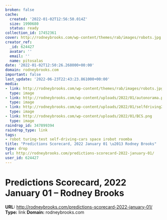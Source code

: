 ```yaml
---
broken: false
cache:
  created: '2022-01-02T12:56:50.014Z'
  size: 1990680
  status: ready
collection_id: 17452361
cover: http://rodneybrooks.com/wp-content/themes/rab/images/robots.jpg
creator_ref:
  _id: 624427
  avatar: ''
  email: ''
  name: pitosalas
date: '2022-01-02T12:50:26.268000+00:00'
domain: rodneybrooks.com
important: false
last_update: '2022-06-23T22:43:23.861000+00:00'
media:
- link: http://rodneybrooks.com/wp-content/themes/rab/images/robots.jpg
  type: image
- link: http://rodneybrooks.com/wp-content/uploads/2022/01/autonorama.png
  type: image
- link: http://rodneybrooks.com/wp-content/uploads/2022/01/selfdriving20220101.png
  type: image
- link: http://rodneybrooks.com/wp-content/uploads/2022/01/BCS.png
  type: image
raindrop_id: 347899394
raindrop_type: link
tags:
- robot turing-test self-driving-cars space irobot roomba
title: "Predictions Scorecard, 2022 January 01 \u2013 Rodney Brooks"
type: drop
url: http://rodneybrooks.com/predictions-scorecard-2022-january-01/
user_id: 624427
---
```


# Predictions Scorecard, 2022 January 01 – Rodney Brooks

**URL:** http://rodneybrooks.com/predictions-scorecard-2022-january-01/
**Type:** link
**Domain:** rodneybrooks.com
